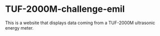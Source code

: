 # TUF-2000M-challenge-emil
This is a website that displays data coming from a TUF-2000M ultrasonic energy meter.

